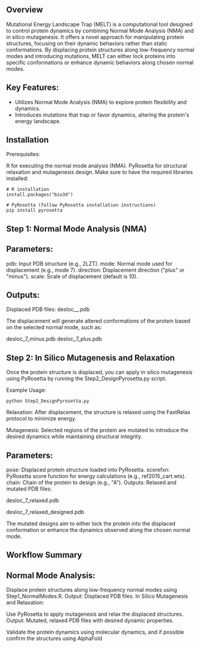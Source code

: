 ## Overview
Mutational Energy Landscape Trap (MELT) is a computational tool designed to control protein dynamics by combining Normal Mode Analysis (NMA) and in silico mutagenesis. It offers a novel approach for manipulating protein structures, focusing on their dynamic behaviors rather than static conformations. By displacing protein structures along low-frequency normal modes and introducing mutations, MELT can either lock proteins into specific conformations or enhance dynamic behaviors along chosen normal modes.

## Key Features:
- Utilizes Normal Mode Analysis (NMA) to explore protein flexibility and dynamics.
- Introduces mutations that trap or favor dynamics, altering the protein's energy landscape.

## Installation
Prerequisites:

R for executing the normal mode analysis (NMA).
PyRosetta for structural relaxation and mutagenesis design.
Make sure to have the required libraries installed:

```
# R installation
install.packages("bio3d")
```

```
# PyRosetta (follow PyRosetta installation instructions)
pip install pyrosetta
```

## Step 1: Normal Mode Analysis (NMA)

## Parameters:
pdb: Input PDB structure (e.g., 2LZT).
mode: Normal mode used for displacement (e.g., mode 7).
direction: Displacement direction ("plus" or "minus").
scale: Scale of displacement (default is 10).

## Outputs:
Displaced PDB files: desloc_<mode>_<direction>.pdb

The displacement will generate altered conformations of the protein based on the selected normal mode, such as:

desloc_7_minus.pdb
desloc_7_plus.pdb

## Step 2: In Silico Mutagenesis and Relaxation
Once the protein structure is displaced, you can apply in silico mutagenesis using PyRosetta by running the Step2_DesignPyrosetta.py script.

Example Usage:

```
python Step2_DesignPyrosetta.py
```

Relaxation: After displacement, the structure is relaxed using the FastRelax protocol to minimize energy.

Mutagenesis: Selected regions of the protein are mutated to introduce the desired dynamics while maintaining structural integrity.

## Parameters:
pose: Displaced protein structure loaded into PyRosetta.
scorefxn: PyRosetta score function for energy calculations (e.g., ref2015_cart.wts).
chain: Chain of the protein to design (e.g., "A").
Outputs:
Relaxed and mutated PDB files:

desloc_7_relaxed.pdb

desloc_7_relaxed_designed.pdb

The mutated designs aim to either lock the protein into the displaced conformation or enhance the dynamics observed along the chosen normal mode.

## Workflow Summary
## Normal Mode Analysis:

Displace protein structures along low-frequency normal modes using Step1_NormalModes.R.
Output: Displaced PDB files.
In Silico Mutagenesis and Relaxation:

Use PyRosetta to apply mutagenesis and relax the displaced structures.
Output: Mutated, relaxed PDB files with desired dynamic properties.

Validate the protein dynamics using molecular dynamics, and if possible confirm the structures using AlphaFold
